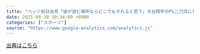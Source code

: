 ```yaml
---
title: "ベッツ前日会見「彼が望む場所ならどこでもやれると思う」大谷翔平のPS二刀流に言及（日刊スポーツ） - Yahoo!ニュース"
date: 2025-09-30 10:34:09 +0900
categories: ["スポーツ"]
source: "https://www.google-analytics.com/analytics.js"
---
```


[出典はこちら](https://www.google-analytics.com/analytics.js)
